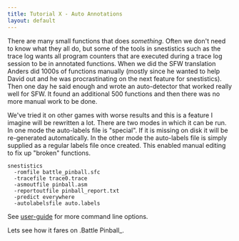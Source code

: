 ```yaml
---
title: Tutorial X - Auto Annotations
layout: default
---
```

There are many small functions that does _something_. Often we don't need to know what they all do, but some of the tools in snestistics such as the trace log wants all program counters that are executed during a trace log session to be in annotated functions. When we did the SFW translation Anders did 1000s of functions manually (mostly since he wanted to help David out and he was procrastinating on the next feature for snestistics). Then one day he said enough and wrote an auto-detector that worked really well for SFW. It found an additional 500 functions and then there was no more manual work to be done.

We've tried it on other games with worse results and this is a feature I imagine will be rewritten a lot. There are two modes in which it can be run. In one mode the auto-labels file is "special". If it is missing on disk it will be re-generated automatically. In the other mode the auto-labels file is simply supplied as a regular labels file once created. This enabled manual editing to fix up "broken" functions.
~~~~~~~~~~~~~~~~
snestistics
  -romfile battle_pinball.sfc
  -tracefile trace0.trace
  -asmoutfile pinball.asm
  -reportoutfile pinball_report.txt
  -predict everywhere
  -autolabelsfile auto.labels
~~~~~~~~~~~~~~~~~~~~~~~
See [user-guide](user-guide) for more command line options.

Lets see how it fares on .Battle Pinball_.

